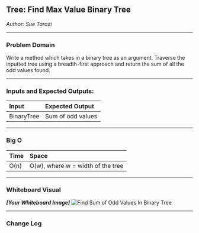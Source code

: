 ## Tree: Find Max Value Binary Tree
*Author: Sue Tarazi*

---

### Problem Domain

Write a method which takes in a binary tree as an argument. Traverse the inputted tree using a breadth-first approach and return the sum of all the odd values found.

---

### Inputs and Expected Outputs: 

| Input | Expected Output |
| :----------- | :----------- |
| BinaryTree | Sum of odd values |
 

---

### Big O

| Time | Space |
| :----------- | :----------- |
| O(n) | O(w), where w = width of the tree |


---


### Whiteboard Visual
***[Your Whiteboard Image]***
![Find Sum of Odd Values In Binary Tree](https://i.imgur.com/4YJGMQN.jpg)


---

### Change Log


